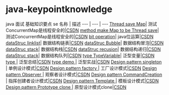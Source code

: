 # java-keypointknowledge
java  面试   基础知识要点  se
 名称 | 描述
  ---  | --- | ---
   [Thread save Map](https://github.com/yzmaodeng/java-keypointknowledge/blob/master/src/main/java/com/zl/collection/Map%E7%9A%84%E7%BA%BF%E7%A8%8B%E5%AE%89%E5%85%A8%E5%AE%9E%E7%8E%B0.java)| 测试ConcurrentMap是线程安全的|[CSDN](https://blog.csdn.net/yz18931904/article/details/80466892)
 [method make Map to be Thread save](https://github.com/yzmaodeng/java-keypointknowledge/blob/master/src/main/java/com/zl/collection/Map%E7%9A%84%E7%BA%BF%E7%A8%8B%E5%AE%89%E5%85%A8%E5%AE%9E%E7%8E%B0.java)| 测试ConcurrentMap是线程安全的|[CSDN](https://blog.csdn.net/yz18931904/article/details/80466892)
 [bit operation](https://github.com/yzmaodeng/java-keypointknowledge/blob/master/src/main/java/com/zl/Bitoperation/Bitoperation.java)| java位运算|[CSDN](https://blog.csdn.net/yz18931904/article/details/80470304)
 [dataStruc linklist](https://github.com/yzmaodeng/java-keypointknowledge/tree/master/src/main/java/com/zl/Datastructure/linklist)| 数据结构链表|[CSDN](https://blog.csdn.net/yz18931904/article/details/80474412)
[dataStruc Bubble](https://github.com/yzmaodeng/java-keypointknowledge/blob/master/src/main/java/com/zl/Datastructure/BubbleSort/BubbleSort.java)| 数据结构冒泡|[CSDN](https://blog.csdn.net/yz18931904/article/details/80476435)
[dataStruc stack](https://github.com/yzmaodeng/java-keypointknowledge/tree/master/src/main/java/com/zl/Datastructure/ArrayStack)| 数据结构栈|[CSDN](https://blog.csdn.net/yz18931904/article/details/80481587)
[dataStruc recusion](https://github.com/yzmaodeng/java-keypointknowledge/tree/master/src/main/java/com/zl/Datastructure/ArrayStack)| 数据结构递归|[CSDN](https://blog.csdn.net/yz18931904/article/details/80494891)
[dataStruc stack](https://github.com/yzmaodeng/java-keypointknowledge/tree/master/src/main/java/com/zl/Datastructure/QUEUEUE)| 数据结构队列|[CSDN](https://blog.csdn.net/yz18931904/article/details/80504113)
[type TypeVariable](https://github.com/yzmaodeng/java-keypointknowledge/blob/master/src/main/java/com/zl/Type/MyTypeVariable.java)| 泛型变量|[CSDN](https://blog.csdn.net/yz18931904/article/details/80532427)
[type ](https://github.com/yzmaodeng/java-keypointknowledge/blob/master/src/main/java/com/zl/Type/MyTypeVariable.java)| 泛型总结|[CSDN](https://blog.csdn.net/yz18931904/article/details/80532437)
[type demo ](https://github.com/yzmaodeng/java-keypointknowledge/tree/master/src/main/java/com/zl/Type/Demo)| 泛型实战|[CSDN](https://blog.csdn.net/yz18931904/article/details/80535724)
[Design pattern singleton ](https://github.com/yzmaodeng/java-keypointknowledge/commit/0894a14b03b724cd362f466e8f20514efbc164aa)| 单例设计模式|[CSDN](https://blog.csdn.net/yz18931904/article/details/80556497)
[Design pattern factory ](https://github.com/yzmaodeng/java-keypointknowledge/tree/master/src/main/java/com/zl/Designpattern/Factory)| 工厂设计模式|[CSDN](https://blog.csdn.net/yz18931904/article/details/80561280)
[Design pattern Observer ](https://github.com/yzmaodeng/java-keypointknowledge/commit/50b152897d746b26c592c281aba2658b423d3a50)| 观察者设计模式|[CSDN](https://blog.csdn.net/yz18931904/article/details/80558934)
[Design pattern CommandCreation ](https://github.com/yzmaodeng/java-keypointknowledge/commit/d37532c385fad31429d64a1235571380a6825ce5)| 指挥创建者设计模式|[CSDN](https://blog.csdn.net/yz18931904/article/details/80574317)
[Design pattern Template ](https://github.com/yzmaodeng/java-keypointknowledge/commit/5ca13d42fd63932490339a575749aec377d6e642)| 模板设计模式|[CSDN](https://blog.csdn.net/yz18931904/article/details/80571768)
[Design pattern Prototype clone  ](https://github.com/yzmaodeng/java-keypointknowledge/commit/45e9136a51912dfd62b9d89ff95cc470ef132abe)| 原型设计模式clone|[CSDN](https://blog.csdn.net/yz18931904/article/details/80576574)

